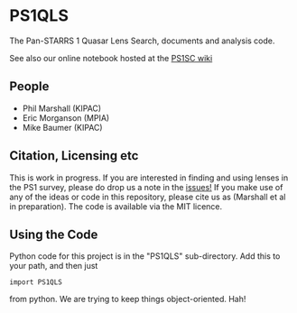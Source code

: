 # PS1QLS

The Pan-STARRS 1 Quasar Lens Search, documents and analysis code.

See also our online notebook hosted at the [PS1SC
wiki](http://ps1sc.ifa.hawaii.edu/PS1wiki/index.php/PS1QLS)
 
## People

* Phil Marshall (KIPAC)
* Eric Morganson (MPIA)
* Mike Baumer (KIPAC)

## Citation, Licensing etc

This is work in progress. If you are interested in finding and using lenses in the PS1 survey, please do drop us a note in the [issues!](https://github.com/drphilmarshall/PS1QLS/issues) If you make use of any of the ideas or code in this repository, please cite us as (Marshall et al in preparation). The code is available via the MIT licence.

## Using the Code

Python code for this project is in the "PS1QLS" sub-directory. Add this to your path, and then just

    import PS1QLS

from python. We are trying to keep things object-oriented. Hah!
